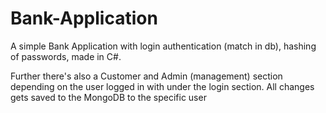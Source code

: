 # Bank-Application
A simple Bank Application with login authentication (match in db), hashing of passwords, made in C#.

Further there's also a Customer and Admin (management) section depending on the user logged in with under the login section. 
All changes gets saved to the MongoDB to the specific user
